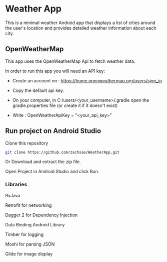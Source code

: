 # Weather App

This is a minimal weather Android app that displays a list of cities around the user's location and provides detailed weather information about each city.

## OpenWeatherMap

This app uses the OpenWeatherMap Api to fetch weather data.

In order to run this app you will need an API key:

- Create an account on : https://home.openweathermap.org/users/sign_in

- Copy the default api key.

- On your computer, in C:/users/<your_username>/.gradle open the gradle.properties file (or create it if it doesn't exist)
- Write : OpenWeatherApiKey = "<your_api_key>"

## Run project on Android Studio

Clone this repository

```bash
git clone https://github.com/zachsao/WeatherApp.git
```
Or Download and extract the zip file.

Open Project in Android Studio and click Run.

### Libraries

RxJava

Retrofit for networking

Dagger 2 for Dependency Injection

Data Binding Android Library

Timber for logging

Moshi for parsing JSON

Glide for image display

